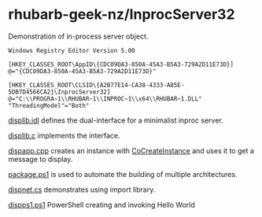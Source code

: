 # rhubarb-geek-nz/InprocServer32

Demonstration of in-process server object.

```
Windows Registry Editor Version 5.00

[HKEY_CLASSES_ROOT\AppID\{CDC09DA3-850A-45A3-B5A3-729A2D11E73D}]
@="{CDC09DA3-850A-45A3-B5A3-729A2D11E73D}"

[HKEY_CLASSES_ROOT\CLSID\{A2B77E14-CA38-4333-A85E-5DB7D4566CA2}\InprocServer32]
@="C:\\PROGRA~1\\RHUBAR~1\\INPROC~1\\x64\\RHUBAR~1.DLL"
"ThreadingModel"="Both"
```

[displib.idl](displib/displib.idl) defines the dual-interface for a minimalist inproc server.

[displib.c](displib/displib.c) implements the interface.

[dispapp.cpp](dispapp/dispapp.cpp) creates an instance with [CoCreateInstance](https://learn.microsoft.com/en-us/windows/win32/api/combaseapi/nf-combaseapi-cocreateinstance) and uses it to get a message to display.

[package.ps1](package.ps1) is used to automate the building of multiple architectures.

[dispnet.cs](dispnet/dispnet.cs) demonstrates using import library.

[dispps1.ps1](dispps1/dispps1.ps1) PowerShell creating and invoking Hello World
